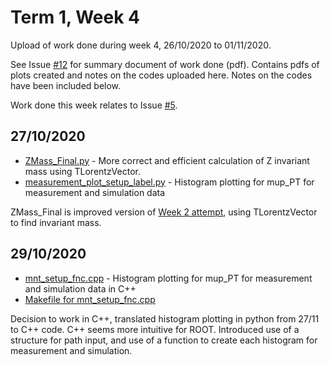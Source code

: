 # Term 1, Week 4
Upload of work done during week 4, 26/10/2020 to 01/11/2020.

See Issue [#12](https://github.com/r-preston/MPhysProject2021/issues/12) for summary document of work done (pdf). Contains pdfs of plots created and notes on the codes uploaded here. Notes on the codes have been included below.

Work done this week relates to Issue [#5](https://github.com/r-preston/MPhysProject2021/issues/5).

## 27/10/2020
* [ZMass_Final.py](ZMass_Final.py) - More correct and efficient calculation of Z invariant mass using TLorentzVector. 
* [measurement_plot_setup_label.py](measurement_plot_setup_label.py) - Histogram plotting for mup_PT for measurement and simulation data

ZMass_Final is improved version of [Week 2 attempt](https://github.com/r-preston/MPhysProject2021/blob/master/laura-progress/T1_W2/ZMassAttempt_ROOT.py), using TLorentzVector to find invariant mass.

## 29/10/2020
* [mnt_setup_fnc.cpp](mnt_setup_fnc.cpp) - Histogram plotting for mup_PT for measurement and simulation data in C++
* [Makefile for mnt_setup_fnc.cpp](Makefile)

Decision to work in C++, translated histogram plotting in python from 27/11 to C++ code. C++ seems more intuitive for ROOT.
Introduced use of a structure for path input, and use of a function to create each histogram for measurement and simulation.
